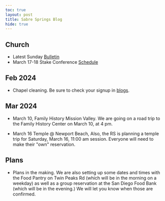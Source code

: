 ```yaml
---
toc: true
layout: post
title: Sabre Springs Blog
hide: true
---
```


## Church

- Latest Sunday [Bulletin](https://sites.google.com/view/sswardtv/home)
- March 17-18 Stake Conference [Schedule](2024_feb_stake_conference)

## Feb 2024

- Chapel cleaning.  Be sure to check your signup in [blogs](cleaning_schedule). 


## Mar 2024

- March 10, Family History Mission Valley.  We are going on a road trip to the Family History Center on March 10, at 4 pm.

- March 16 Temple @ Newport Beach, Also, the RS is planning a temple trip for Saturday, March 16, 11:00 am session. Everyone will need to make their "own" reservation.


## Plans

- Plans in the making.  We are also setting up some dates and times with the Food Pantry on Twin Peaks Rd (which will be in the morning on a weekday) as well as a group reservation at the San Diego Food Bank (which will be in the evening.) We will let you know when those are confirmed.


